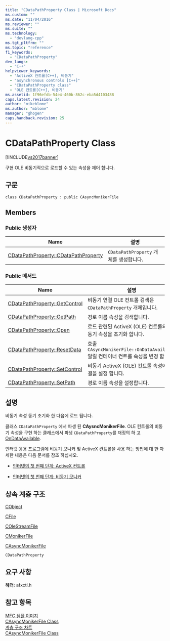 ```yaml
---
title: "CDataPathProperty Class | Microsoft Docs"
ms.custom: ""
ms.date: "11/04/2016"
ms.reviewer: ""
ms.suite: ""
ms.technology: 
  - "devlang-cpp"
ms.tgt_pltfrm: ""
ms.topic: "reference"
f1_keywords: 
  - "CDataPathProperty"
dev_langs: 
  - "C++"
helpviewer_keywords: 
  - "ActiveX 컨트롤[C++], 비동기"
  - "asynchronous controls [C++]"
  - "CDataPathProperty class"
  - "OLE 컨트롤[C++], 비동기"
ms.assetid: 1f96efdb-54e4-460b-862c-eba5d4103488
caps.latest.revision: 24
author: "mikeblome"
ms.author: "mblome"
manager: "ghogen"
caps.handback.revision: 25
---
```

# CDataPathProperty Class
[!INCLUDE[vs2017banner](../../assembler/inline/includes/vs2017banner.md)]

구현 OLE 비동기적으로 로드할 수 있는 속성을 제어 합니다.  
  
## 구문  
  
```  
class CDataPathProperty : public CAsyncMonikerFile  
```  
  
## Members  
  
### Public 생성자  
  
|Name|설명|  
|----------|--------|  
|[CDataPathProperty::CDataPathProperty](../Topic/CDataPathProperty::CDataPathProperty.md)|`CDataPathProperty` 개체를 생성합니다.|  
  
### Public 메서드  
  
|Name|설명|  
|----------|--------|  
|[CDataPathProperty::GetControl](../Topic/CDataPathProperty::GetControl.md)|비동기 연결 OLE 컨트롤 검색은 `CDataPathProperty` 개체입니다.|  
|[CDataPathProperty::GetPath](../Topic/CDataPathProperty::GetPath.md)|경로 이름 속성을 검색합니다.|  
|[CDataPathProperty::Open](../Topic/CDataPathProperty::Open.md)|로드 관련된 ActiveX \(OLE\) 컨트롤의 비동기 속성을 초기화 합니다.|  
|[CDataPathProperty::ResetData](../Topic/CDataPathProperty::ResetData.md)|호출 `CAsyncMonikerFile::OnDataAvailable` 알릴 컨테이너 컨트롤 속성을 변경 합니다.|  
|[CDataPathProperty::SetControl](../Topic/CDataPathProperty::SetControl.md)|비동기 ActiveX \(OLE\) 컨트롤 속성에 연결을 설정 합니다.|  
|[CDataPathProperty::SetPath](../Topic/CDataPathProperty::SetPath.md)|경로 이름 속성을 설정합니다.|  
  
## 설명  
 비동기 속성 동기 초기화 한 다음에 로드 됩니다.  
  
 클래스 `CDataPathProperty` 에서 파생 된  **CAysncMonikerFile**.  OLE 컨트롤의 비동기 속성을 구현 하는 클래스에서 파생 `CDataPathProperty`를 재정의 하 고  [OnDataAvailable](../Topic/CAsyncMonikerFile::OnDataAvailable.md).  
  
 인터넷 응용 프로그램에 비동기 모니커 및 ActiveX 컨트롤을 사용 하는 방법에 대 한 자세한 내용은 다음 문서를 참조 하십시오.  
  
-   [인터넷의 첫 번째 단계: ActiveX 컨트롤](../../mfc/activex-controls-on-the-internet.md)  
  
-   [인터넷의 첫 번째 단계: 비동기 모니커](../../mfc/asynchronous-monikers-on-the-internet.md)  
  
## 상속 계층 구조  
 [CObject](../../mfc/reference/cobject-class.md)  
  
 [CFile](../../mfc/reference/cfile-class.md)  
  
 [COleStreamFile](../../mfc/reference/colestreamfile-class.md)  
  
 [CMonikerFile](../../mfc/reference/cmonikerfile-class.md)  
  
 [CAsyncMonikerFile](../../mfc/reference/casyncmonikerfile-class.md)  
  
 `CDataPathProperty`  
  
## 요구 사항  
 **헤더:**  afxctl.h  
  
## 참고 항목  
 [MFC 샘플 이미지](../../top/visual-cpp-samples.md)   
 [CAsyncMonikerFile Class](../../mfc/reference/casyncmonikerfile-class.md)   
 [계층 구조 차트](../../mfc/hierarchy-chart.md)   
 [CAsyncMonikerFile Class](../../mfc/reference/casyncmonikerfile-class.md)
